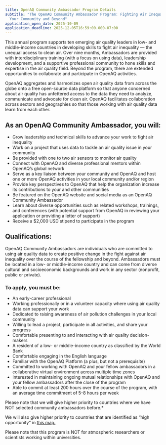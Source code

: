```yaml
---
title: OpenAQ Community Ambassador Program Details
subtitle: "The OpenAQ Community Ambassador Program: Fighting Air Inequality in
  Your Community and Beyond"
application_open_date: 2025-10-09
application_deadline: 2025-12-05T16:59:00.000-07:00
---
```


This annual program supports ten emerging air quality leaders in low- and middle-income countries in developing skills to fight air inequality — the unequal access to clean air. Over nine months, Ambassadors are provided with interdisciplinary training (with a focus on using data), leadership development, and a supportive professional community to hone skills and expertise in the air quality field. Beyond the program, there are extended opportunities to collaborate and participate in OpenAQ activities.

OpenAQ aggregates and harmonizes open air quality data from across the globe onto a free open-source data platform so that anyone concerned about air quality has unfettered access to the data they need to analyze, communicate and advocate for clean air. OpenAQ facilitates collaboration across sectors and geographies so that those working with air quality data learn from each other.

## As an OpenAQ Community Ambassador, you will:

- Grow leadership and technical skills to advance your work to fight air inequality
- Work on a project that uses data to tackle an air quality issue in your community
- Be provided with one to two air sensors to monitor air quality
- Connect with OpenAQ and diverse professional mentors within OpenAQ’s global network
- Serve as a key liaison between your community and OpenAQ and host one or more OpenAQ activities in your local community and/or region
- Provide key perspectives to OpenAQ that help the organization increase its contributions to your and other communities
- Be featured on the OpenAQ website and social media as an OpenAQ Community Ambassador
- Learn about diverse opportunities such as related workshops, trainings, and conferences (with potential support from OpenAQ in reviewing your application or providing a letter of support)
- Receive a $2,000 USD stipend to participate in the program

## Qualifications:

OpenAQ Community Ambassadors are individuals who are committed to using air quality data to create positive change in the fight against air inequality over the course of the fellowship and beyond. Ambassadors must be located in a low- or middle-income country and can come from diverse cultural and socioeconomic backgrounds and work in any sector (nonprofit, public or private).

### To apply, you must be:

- An early-career professional
- Working professionally or in a volunteer capacity where using air quality data can support your work
- Dedicated to raising awareness of air pollution challenges in your local community
- Willing to lead a project, participate in all activities, and share your progress
- Comfortable presenting to and interacting with air quality decision-makers
- A resident of a low- or middle-income country as classified by the World Bank
- Comfortable engaging in the English language
- Familiar with the OpenAQ Platform (a plus, but not a prerequisite)
- Committed to working with OpenAQ and your fellow ambassadors in a collaborative virtual environment across multiple time zones
- Interested in maintaining ongoing mutual relationships with OpenAQ and your fellow ambassadors after the close of the program
- Able to commit at least 200 hours over the course of the program, with an average time commitment of 5–8 hours per week

Please note that we will give higher priority to countries where we have NOT selected community ambassadors before.\*

We will also give higher priority to countries that are identified as “high opportunity” in
<a href="https://aqfund.epic.uchicago.edu/opportunity-map/" target="_blank" rel="noopener noreferrer" aria-label="Go to the University of Chicago’s Opportunity Map highlighting countries with high air quality data needs">
this map.
</a>

Please note that this program is NOT for atmospheric researchers or scientists working within universities.
